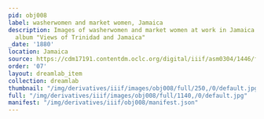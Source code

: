 ```yaml
---
pid: obj008
label: washerwomen and market women, Jamaica
description: Images of washerwomen and market women at work in Jamaica from photo
  album "Views of Trinidad and Jamaica"
_date: '1880'
location: Jamaica
source: https://cdm17191.contentdm.oclc.org/digital/iiif/asm0304/1446/full/full/0/default.jpg
order: '07'
layout: dreamlab_item
collection: dreamlab
thumbnail: "/img/derivatives/iiif/images/obj008/full/250,/0/default.jpg"
full: "/img/derivatives/iiif/images/obj008/full/1140,/0/default.jpg"
manifest: "/img/derivatives/iiif/obj008/manifest.json"
---
```

